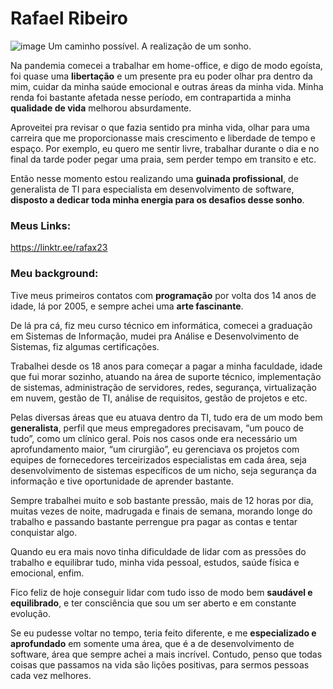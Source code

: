 # Rafael Ribeiro


![image](https://miro.medium.com/max/2400/1*5UIG_UUDceJdEorxYDmtfw.jpeg)
Um caminho possível. A realização de um sonho.

Na pandemia comecei a trabalhar em home-office, e digo de modo egoísta, foi quase uma **libertação** e um presente pra eu poder olhar pra dentro da mim, cuidar da minha saúde emocional e outras áreas da minha vida. Minha renda foi bastante afetada nesse período, em contrapartida a minha **qualidade de vida** melhorou absurdamente.

Aproveitei pra revisar o que fazia sentido pra minha vida, olhar para uma carreira que me proporcionasse mais crescimento e liberdade de tempo e espaço. Por exemplo, eu quero me sentir livre, trabalhar durante o dia e no final da tarde poder pegar uma praia, sem perder tempo em transito e etc.

Então nesse momento estou realizando uma **guinada profissional**, de generalista de TI para especialista em desenvolvimento de software, **disposto a dedicar toda minha energia para os desafios desse sonho**.  

  

### Meus Links: 

https://linktr.ee/rafax23

  

### Meu background:

Tive meus primeiros contatos com **programação** por volta dos 14 anos de idade, lá por 2005, e sempre achei uma **arte fascinante**.

De lá pra cá, fiz meu curso técnico em informática, comecei a graduação em Sistemas de Informação, mudei pra Análise e Desenvolvimento de Sistemas, fiz algumas certificações.

Trabalhei desde os 18 anos para começar a pagar a minha faculdade, idade que fui morar sozinho, atuando na área de suporte técnico, implementação de sistemas, administração de servidores, redes, segurança, virtualização em nuvem, gestão de TI, análise de requisitos, gestão de projetos e etc.

Pelas diversas áreas que eu atuava dentro da TI, tudo era de um modo bem **generalista**, perfil que meus empregadores precisavam, “um pouco de tudo”, como um clínico geral. Pois nos casos onde era necessário um aprofundamento maior, “um cirurgião”, eu gerenciava os projetos com equipes de fornecedores terceirizados especialistas em cada área, seja desenvolvimento de sistemas específicos de um nicho, seja segurança da informação e tive oportunidade de aprender bastante.

Sempre trabalhei muito e sob bastante pressão, mais de 12 horas por dia, muitas vezes de noite, madrugada e finais de semana, morando longe do trabalho e passando bastante perrengue pra pagar as contas e tentar conquistar algo.

Quando eu era mais novo tinha dificuldade de lidar com as pressões do trabalho e equilibrar tudo, minha vida pessoal, estudos, saúde física e emocional, enfim.

Fico feliz de hoje conseguir lidar com tudo isso de modo bem **saudável e equilibrado**, e ter consciência que sou um ser aberto e em constante evolução.

Se eu pudesse voltar no tempo, teria feito diferente, e me **especializado e aprofundado** em somente uma área, que é a de desenvolvimento de software, área que sempre achei a mais incrível. Contudo, penso que todas coisas que passamos na vida são lições positivas, para sermos pessoas cada vez melhores.
